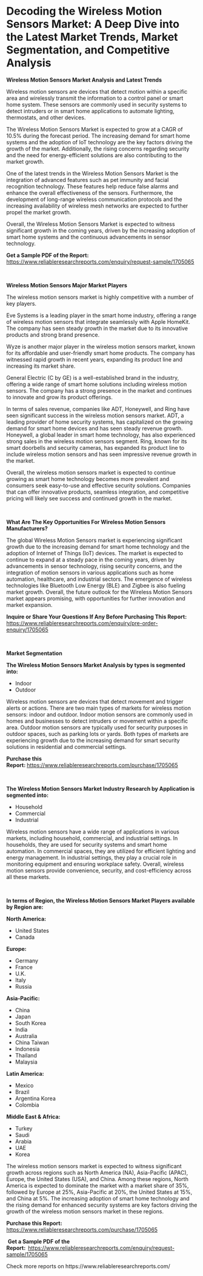 <p><h1>Decoding the Wireless Motion Sensors Market: A Deep Dive into the Latest Market Trends, Market Segmentation, and Competitive Analysis</h1></p><p><strong>Wireless Motion Sensors Market Analysis and Latest Trends</strong></p>
<p><p>Wireless motion sensors are devices that detect motion within a specific area and wirelessly transmit the information to a control panel or smart home system. These sensors are commonly used in security systems to detect intruders or in smart home applications to automate lighting, thermostats, and other devices.</p><p>The Wireless Motion Sensors Market is expected to grow at a CAGR of 10.5% during the forecast period. The increasing demand for smart home systems and the adoption of IoT technology are the key factors driving the growth of the market. Additionally, the rising concerns regarding security and the need for energy-efficient solutions are also contributing to the market growth.</p><p>One of the latest trends in the Wireless Motion Sensors Market is the integration of advanced features such as pet immunity and facial recognition technology. These features help reduce false alarms and enhance the overall effectiveness of the sensors. Furthermore, the development of long-range wireless communication protocols and the increasing availability of wireless mesh networks are expected to further propel the market growth.</p><p>Overall, the Wireless Motion Sensors Market is expected to witness significant growth in the coming years, driven by the increasing adoption of smart home systems and the continuous advancements in sensor technology.</p></p>
<p><strong>Get a Sample PDF of the Report:&nbsp;</strong> <a href="https://www.reliableresearchreports.com/enquiry/request-sample/1705065">https://www.reliableresearchreports.com/enquiry/request-sample/1705065</a></p>
<p>&nbsp;</p>
<p><strong>Wireless Motion Sensors Major Market Players</strong></p>
<p><p>The wireless motion sensors market is highly competitive with a number of key players. </p><p>Eve Systems is a leading player in the smart home industry, offering a range of wireless motion sensors that integrate seamlessly with Apple HomeKit. The company has seen steady growth in the market due to its innovative products and strong brand presence. </p><p>Wyze is another major player in the wireless motion sensors market, known for its affordable and user-friendly smart home products. The company has witnessed rapid growth in recent years, expanding its product line and increasing its market share. </p><p>General Electric (C by GE) is a well-established brand in the industry, offering a wide range of smart home solutions including wireless motion sensors. The company has a strong presence in the market and continues to innovate and grow its product offerings. </p><p>In terms of sales revenue, companies like ADT, Honeywell, and Ring have seen significant success in the wireless motion sensors market. ADT, a leading provider of home security systems, has capitalized on the growing demand for smart home devices and has seen steady revenue growth. Honeywell, a global leader in smart home technology, has also experienced strong sales in the wireless motion sensors segment. Ring, known for its smart doorbells and security cameras, has expanded its product line to include wireless motion sensors and has seen impressive revenue growth in the market. </p><p>Overall, the wireless motion sensors market is expected to continue growing as smart home technology becomes more prevalent and consumers seek easy-to-use and effective security solutions. Companies that can offer innovative products, seamless integration, and competitive pricing will likely see success and continued growth in the market.</p></p>
<p>&nbsp;</p>
<p><strong>What Are The Key Opportunities For Wireless Motion Sensors Manufacturers?</strong></p>
<p><p>The global Wireless Motion Sensors market is experiencing significant growth due to the increasing demand for smart home technology and the adoption of Internet of Things (IoT) devices. The market is expected to continue to expand at a steady pace in the coming years, driven by advancements in sensor technology, rising security concerns, and the integration of motion sensors in various applications such as home automation, healthcare, and industrial sectors. The emergence of wireless technologies like Bluetooth Low Energy (BLE) and Zigbee is also fueling market growth. Overall, the future outlook for the Wireless Motion Sensors market appears promising, with opportunities for further innovation and market expansion.</p></p>
<p><strong>Inquire or Share Your Questions If Any Before Purchasing This Report:</strong> <a href="https://www.reliableresearchreports.com/enquiry/pre-order-enquiry/1705065">https://www.reliableresearchreports.com/enquiry/pre-order-enquiry/1705065</a></p>
<p>&nbsp;</p>
<p><strong>Market Segmentation</strong></p>
<p><strong>The Wireless Motion Sensors Market Analysis by types is segmented into:</strong></p>
<p><ul><li>Indoor</li><li>Outdoor</li></ul></p>
<p><p>Wireless motion sensors are devices that detect movement and trigger alerts or actions. There are two main types of markets for wireless motion sensors: indoor and outdoor. Indoor motion sensors are commonly used in homes and businesses to detect intruders or movement within a specific area. Outdoor motion sensors are typically used for security purposes in outdoor spaces, such as parking lots or yards. Both types of markets are experiencing growth due to the increasing demand for smart security solutions in residential and commercial settings.</p></p>
<p><strong>Purchase this Report:&nbsp;</strong><a href="https://www.reliableresearchreports.com/purchase/1705065">https://www.reliableresearchreports.com/purchase/1705065</a></p>
<p>&nbsp;</p>
<p><strong>The Wireless Motion Sensors Market Industry Research by Application is segmented into:</strong></p>
<p><ul><li>Household</li><li>Commercial</li><li>Industrial</li></ul></p>
<p><p>Wireless motion sensors have a wide range of applications in various markets, including household, commercial, and industrial settings. In households, they are used for security systems and smart home automation. In commercial spaces, they are utilized for efficient lighting and energy management. In industrial settings, they play a crucial role in monitoring equipment and ensuring workplace safety. Overall, wireless motion sensors provide convenience, security, and cost-efficiency across all these markets.</p></p>
<p>&nbsp;</p>
<p><strong>In terms of Region, the Wireless Motion Sensors Market Players available by Region are:</strong></p>
<p>
    <p> <strong> North America: </strong>
        <ul>
            <li>United States</li>
            <li>Canada</li>
        </ul>
        </p> 
    <p> <strong> Europe: </strong>
        <ul>
            <li>Germany</li>
            <li>France</li>
            <li>U.K.</li>
            <li>Italy</li>
            <li>Russia</li>
        </ul>
        </p> 
    <p> <strong> Asia-Pacific: </strong>
        <ul>
            <li>China</li>
            <li>Japan</li>
            <li>South Korea</li>
            <li>India</li>
            <li>Australia</li>
            <li>China Taiwan</li>
            <li>Indonesia</li>
            <li>Thailand</li>
            <li>Malaysia</li>
        </ul>
        </p> 
    <p> <strong> Latin America: </strong>
        <ul>
            <li>Mexico</li>
            <li>Brazil</li>
            <li>Argentina Korea</li>
            <li>Colombia</li>
        </ul>
        </p> 
    <p> <strong> Middle East & Africa: </strong>
        <ul>
            <li>Turkey</li>
            <li>Saudi</li>
            <li>Arabia</li>
            <li>UAE</li>
            <li>Korea</li>
        </ul>
    </p>
    </p>
<p><p>The wireless motion sensors market is expected to witness significant growth across regions such as North America (NA), Asia-Pacific (APAC), Europe, the United States (USA), and China. Among these regions, North America is expected to dominate the market with a market share of 35%, followed by Europe at 25%, Asia-Pacific at 20%, the United States at 15%, and China at 5%. The increasing adoption of smart home technology and the rising demand for enhanced security systems are key factors driving the growth of the wireless motion sensors market in these regions.</p></p>
<p><strong>Purchase this Report: </strong><a href="https://www.reliableresearchreports.com/purchase/1705065">https://www.reliableresearchreports.com/purchase/1705065</a></p>
<p>&nbsp;<strong>Get a Sample PDF of the Report:&nbsp;&nbsp;</strong><a href="https://www.reliableresearchreports.com/enquiry/request-sample/1705065">https://www.reliableresearchreports.com/enquiry/request-sample/1705065</a></p>
<p><strong></strong></p>
<p>Check more reports on https://www.reliableresearchreports.com/</p>